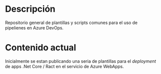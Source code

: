 # Descripción 
Repositorio general de plantillas y scripts comunes para el uso de pipelienes en Azure DevOps.

# Contenido actual
Inicialmente se estan publicando una seria de plantillas para el _deployment_ de apps .Net Core / Ract 
en el servicio de Azure WebApps.
